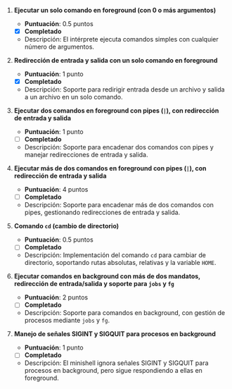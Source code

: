 1. **Ejecutar un solo comando en foreground (con 0 o más argumentos)**  
   - **Puntuación**: 0.5 puntos  
   - [X] **Completado**  
   - Descripción: El intérprete ejecuta comandos simples con cualquier número de argumentos.

2. **Redirección de entrada y salida con un solo comando en foreground**  
   - **Puntuación**: 1 punto  
   - [X] **Completado**  
   - Descripción: Soporte para redirigir entrada desde un archivo y salida a un archivo en un solo comando.

3. **Ejecutar dos comandos en foreground con pipes (`|`), con redirección de entrada y salida**  
   - **Puntuación**: 1 punto  
   - [ ] **Completado**  
   - Descripción: Soporte para encadenar dos comandos con pipes y manejar redirecciones de entrada y salida.

4. **Ejecutar más de dos comandos en foreground con pipes (`|`), con redirección de entrada y salida**  
   - **Puntuación**: 4 puntos  
   - [ ] **Completado**  
   - Descripción: Soporte para encadenar más de dos comandos con pipes, gestionando redirecciones de entrada y salida.

5. **Comando `cd` (cambio de directorio)**  
   - **Puntuación**: 0.5 puntos  
   - [ ] **Completado**  
   - Descripción: Implementación del comando `cd` para cambiar de directorio, soportando rutas absolutas, relativas y la variable `HOME`.

6. **Ejecutar comandos en background con más de dos mandatos, redirección de entrada/salida y soporte para `jobs` y `fg`**  
   - **Puntuación**: 2 puntos  
   - [ ] **Completado**  
   - Descripción: Soporte para comandos en background, con gestión de procesos mediante `jobs` y `fg`.

7. **Manejo de señales SIGINT y SIGQUIT para procesos en background**  
   - **Puntuación**: 1 punto  
   - [ ] **Completado**  
   - Descripción: El minishell ignora señales SIGINT y SIGQUIT para procesos en background, pero sigue respondiendo a ellas en foreground.
